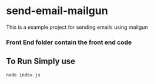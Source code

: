# send-email-mailgun
This is a example project for sending emails using mailgun

### Front End folder contain the front end code

## To Run Simply use

`node index.js`
